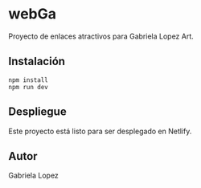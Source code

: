 # webGa

Proyecto de enlaces atractivos para Gabriela Lopez Art.

## Instalación

```
npm install
npm run dev
```

## Despliegue

Este proyecto está listo para ser desplegado en Netlify.

## Autor

Gabriela Lopez